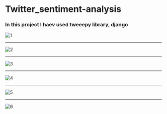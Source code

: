 # Twitter_sentiment-analysis

### In this project I haev used tweeepy library, django

![1](https://user-images.githubusercontent.com/83777309/117561844-ea386400-b0b7-11eb-9624-cca1a6d74ed1.PNG)<hr>
![2](https://user-images.githubusercontent.com/83777309/117561845-ec9abe00-b0b7-11eb-8d74-058fafce3605.PNG)<hr>
![3](https://user-images.githubusercontent.com/83777309/117561846-ed335480-b0b7-11eb-9e0f-50d0d129c9e0.PNG)<hr>
![4](https://user-images.githubusercontent.com/83777309/117561848-edcbeb00-b0b7-11eb-9008-3edcf30f0de8.PNG)<hr>
![5](https://user-images.githubusercontent.com/83777309/117561849-ee648180-b0b7-11eb-8199-20425e783871.PNG)<hr>
![6](https://user-images.githubusercontent.com/83777309/117561850-ef95ae80-b0b7-11eb-9f1a-b885635d1ef1.PNG)

